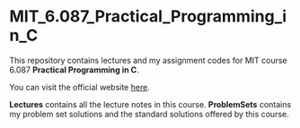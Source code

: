 # MIT_6.087_Practical_Programming_in_C
This repository contains lectures and my assignment codes for MIT course 6.087 **Practical Programming in C**.

You can visit the official website [here](https://ocw.mit.edu/courses/electrical-engineering-and-computer-science/6-087-practical-programming-in-c-january-iap-2010/).

**Lectures** contains all the lecture notes in this course.
**ProblemSets** contains my problem set solutions and the standard solutions offered by this course.

